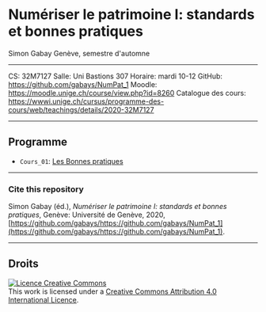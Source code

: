 # Numériser le patrimoine I: standards et bonnes pratiques

Simon Gabay
Genève, semestre d'automne

---
CS: 32M7127
Salle: Uni Bastions  307
Horaire: mardi 10-12
GitHub: https://github.com/gabays/NumPat_1
Moodle: https://moodle.unige.ch/course/view.php?id=8260
Catalogue des cours: https://wwwi.unige.ch/cursus/programme-des-cours/web/teachings/details/2020-32M7127

---
## Programme

* `Cours_01`: [Les Bonnes pratiques](https://github.com/gabays/NumPat_1/tree/master/NumPat_1_1)

---
### Cite this repository

Simon Gabay (éd.), _Numériser le patrimoine I: standards et bonnes pratiques_, Genève: Université de Genève, 2020, [https://github.com/gabays/https://github.com/gabays/NumPat_1](https://github.com/gabays/https://github.com/gabays/NumPat_1).

---
## Droits

<a rel="license" href="http://creativecommons.org/licenses/by-sa/4.0/"><img alt="Licence Creative Commons" style="border-width:0" src="https://i.creativecommons.org/l/by-sa/4.0/88x31.png" /></a><br />This work is licensed under a <a rel="license" href="http://creativecommons.org/licenses/by-sa/4.0/">Creative Commons Attribution 4.0 International Licence</a>.

